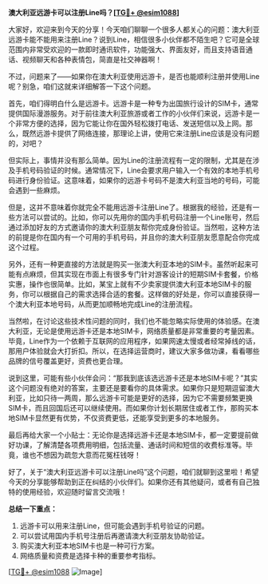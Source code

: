 **澳大利亚远游卡可以注册Line吗？[[TG💪+ @esim1088](https://t.me/s/esim1088)]**

大家好，欢迎来到今天的分享！今天咱们聊聊一个很多人都关心的问题：澳大利亚远游卡能不能用来注册Line？说到Line，相信很多小伙伴都不陌生吧？它可是全球范围内非常受欢迎的一款即时通讯软件，功能强大、界面友好，而且支持语音通话、视频聊天和各种表情包，简直是社交神器啊！

不过，问题来了——如果你在澳大利亚使用远游卡，是否也能顺利注册并使用Line呢？别急，咱们这就来详细解答一下这个问题。

首先，咱们得明白什么是远游卡。远游卡是一种专为出国旅行设计的SIM卡，通常提供国际漫游服务。对于前往澳大利亚旅游或者工作的小伙伴们来说，远游卡是一个非常方便的选择，因为它能让你在国外轻松拨打电话、发送短信以及上网。那么，既然远游卡提供了网络连接，那理论上讲，使用它来注册Line应该是没有问题的，对吧？

但实际上，事情并没有那么简单。因为Line的注册流程有一定的限制，尤其是在涉及手机号码验证的时候。通常情况下，Line会要求用户输入一个有效的本地手机号码进行身份验证。这意味着，如果你的远游卡号码不是澳大利亚当地的号码，可能会遇到一些麻烦。

但是，这并不意味着你就完全不能用远游卡注册Line了。根据我的经验，还是有一些方法可以尝试的。比如，你可以先用你的国内手机号码注册一个Line账号，然后通过添加好友的方式邀请你的澳大利亚朋友帮你完成身份验证。当然啦，这种方法的前提是你在国内有一个可用的手机号码，并且你的澳大利亚朋友愿意配合你完成这个过程。

另外，还有一种更直接的方法就是购买一张澳大利亚本地的SIM卡。虽然听起来可能有点麻烦，但其实现在市面上有很多专门针对游客设计的短期SIM卡套餐，价格实惠，操作也很简单。比如，某宝上就有不少卖家提供澳大利亚本地SIM卡的服务，你可以根据自己的需求选择合适的套餐。这样做的好处是，你可以直接获得一个澳大利亚本地号码，从而更加顺畅地完成Line的注册流程。

当然啦，在讨论这些技术性问题的同时，我们也不能忽略实际使用的体验感。在澳大利亚，无论是使用远游卡还是本地SIM卡，网络质量都是非常重要的考量因素。毕竟，Line作为一个依赖于互联网的应用程序，如果网速太慢或者经常掉线的话，那用户体验就会大打折扣。所以，在选择运营商时，建议大家多做功课，看看哪些品牌的信号覆盖更好，资费也更合理。

说到这里，可能有些小伙伴会问：“那我到底该选远游卡还是本地SIM卡呢？”其实这个问题没有绝对的答案，主要还是要看你的具体需求。如果你只是短期逗留澳大利亚，比如只待一两周，那么远游卡可能是更好的选择，因为它不需要频繁更换SIM卡，而且回国后还可以继续使用。而如果你计划长期居住或者工作，那购买本地SIM卡显然更有优势，不仅资费更低，还能享受到更多的本地服务。

最后再给大家一个小贴士：无论你是选择远游卡还是本地SIM卡，都一定要提前做好功课，了解清楚各项费用明细，包括流量、通话时间和短信的收费标准等。毕竟，谁也不想因为疏忽大意而花冤枉钱呀！

好了，关于“澳大利亚远游卡可以注册Line吗”这个问题，咱们就聊到这里啦！希望今天的分享能够帮助到正在纠结的小伙伴们。如果你还有其他疑问，或者有自己独特的使用经验，欢迎随时留言交流哦！

**总结一下重点：**
1. 远游卡可以用来注册Line，但可能会遇到手机号验证的问题。
2. 可以尝试用国内手机号注册后再邀请澳大利亚朋友协助验证。
3. 购买澳大利亚本地SIM卡也是一种可行方案。
4. 网络质量和资费是选择卡种的重要参考指标。

[[TG💪+ @esim1088](https://t.me/s/esim1088) ![Image](https://i.postimg.cc/4NQfJmqS/Snipaste-2025-05-13-00-14-12.png)]